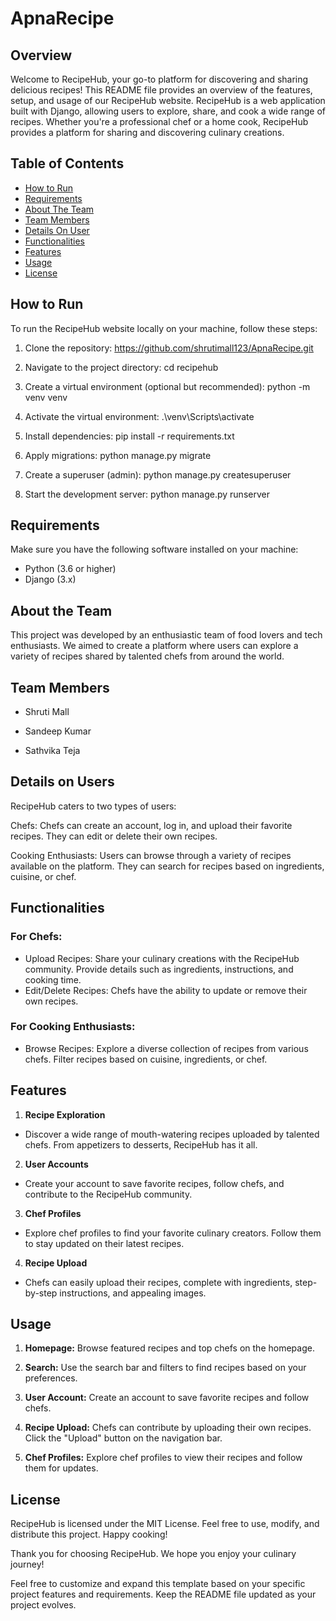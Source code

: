# ApnaRecipe

## Overview
Welcome to RecipeHub, your go-to platform for discovering and sharing delicious recipes! This README file provides an overview of the features, setup, and usage of our RecipeHub website.
RecipeHub is a web application built with Django, allowing users to explore, share, and cook a wide range of recipes. Whether you're a professional chef or a home cook, RecipeHub provides a platform for sharing and discovering culinary creations.

## Table of Contents
- [How to Run](#How-to-Run)
- [Requirements](#Requirements)
- [About The Team](#About-the-Team)
- [Team Members](#Team-Members)
- [Details On User](#Details-on-Users)
- [Functionalities](#Functionalities)
- [Features](#Features)
- [Usage](#Usage)
- [License](#Usage)



## How to Run
To run the RecipeHub website locally on your machine, follow these steps:
1. Clone the repository:
   https://github.com/shrutimall123/ApnaRecipe.git

2. Navigate to the project directory:
   cd recipehub

3. Create a virtual environment (optional but recommended):
   python -m venv venv

4. Activate the virtual environment:
   .\venv\Scripts\activate

5. Install dependencies:
   pip install -r requirements.txt

6. Apply migrations:
   python manage.py migrate

7. Create a superuser (admin):
   python manage.py createsuperuser

8. Start the development server:
   python manage.py runserver

## Requirements
Make sure you have the following software installed on your machine:

- Python (3.6 or higher)
- Django (3.x)


## About the Team
This project was developed by an enthusiastic team of food lovers and tech enthusiasts. We aimed to create a platform where users can explore a variety of recipes shared by talented chefs from around the world.

## Team Members
- Shruti Mall

- Sandeep Kumar

- Sathvika Teja

## Details on Users
RecipeHub caters to two types of users:

Chefs:
Chefs can create an account, log in, and upload their favorite recipes.
They can edit or delete their own recipes.

Cooking Enthusiasts:
Users can browse through a variety of recipes available on the platform.
They can search for recipes based on ingredients, cuisine, or chef.


## Functionalities

### For Chefs:
- Upload Recipes:
Share your culinary creations with the RecipeHub community.
Provide details such as ingredients, instructions, and cooking time.
- Edit/Delete Recipes:
Chefs have the ability to update or remove their own recipes.

### For Cooking Enthusiasts:
- Browse Recipes:
Explore a diverse collection of recipes from various chefs.
Filter recipes based on cuisine, ingredients, or chef.


## Features
1. **Recipe Exploration**
- Discover a wide range of mouth-watering recipes uploaded by talented chefs. From appetizers to desserts, RecipeHub has it all.

2. **User Accounts**
- Create your account to save favorite recipes, follow chefs, and contribute to the RecipeHub community.

3. **Chef Profiles**
- Explore chef profiles to find your favorite culinary creators. Follow them to stay updated on their latest recipes.

4. **Recipe Upload**
- Chefs can easily upload their recipes, complete with ingredients, step-by-step instructions, and appealing images.


## Usage

1. **Homepage:**
Browse featured recipes and top chefs on the homepage.

2. **Search:**
Use the search bar and filters to find recipes based on your preferences.

3. **User Account:**
Create an account to save favorite recipes and follow chefs.

4. **Recipe Upload:**
Chefs can contribute by uploading their own recipes. Click the "Upload" button on the navigation bar.

5. **Chef Profiles:**
Explore chef profiles to view their recipes and follow them for updates.

## License
RecipeHub is licensed under the MIT License. Feel free to use, modify, and distribute this project. Happy cooking!

Thank you for choosing RecipeHub. We hope you enjoy your culinary journey!



Feel free to customize and expand this template based on your specific project features and requirements. Keep the README file updated as your project evolves.




